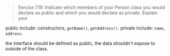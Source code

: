 > Eercise 7.19: Indicate which members of your Person class you would
declare as public and which you would declare as private. Explain your

public include: constructors, `getName()`, `getAddress()`.
private include: `name`, `address`.

the interface should be defined as public, the data shouldn't expose to outside
of the class.
